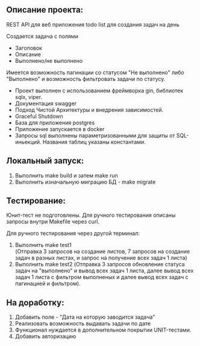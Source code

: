 ## Описание проекта:
REST API для веб приложения todo list для создания задач на день

Создается задача с полями
- Заголовок
- Описание
- Выполнено/не выполнено

Имеется возможность пагинации со статусом "Не выполнено" либо "Выполнено" и возможность фильтровать задачи по статусу.

- Проект выполнен с использованием фреймворка gin, библиотек sqlx, viper.
- Документация swagger
- Подход Чистой Архитектуры и внедрения зависимостей.
- Graceful Shutdown
- База для приложения postgres
- Приложение запускается в docker
- Запросы sql выполнены параметризованными для защиты от SQL-иньекций. Названия таблиц указаны константами.

## Локальный запуск:
1. Выполнить make build и затем make run 
2. Выполнить изначальную миграцию БД - make migrate

## Тестирование:
Юнит-тест не подготовлены. Для ручного тестирования описаны запросы внутри Makefile через curl.

Для ручного тестирования через другой терминал:
1. Выполнить make test1  
(Отправка 3 запросов на создание листов, 7 запросов на создание задач в разных листах, и запрос на получение всех задач 1 листа)
2. Выполнить make test2 
(Отправка 3 запросов обновление статуса задач на "выполнено" и вывод всех задач 1 листа, далее вывод всех задач 1 листа с фильтром выполненых и далее вывод всех задач с пагинацией и фильтром).

## На доработку:

1. Добавить поле - "Дата на которую заводится задача"
2. Реализовать возможность выдавать задачи по дате
3. Функционал нуждается в дополнительном покрытии UNIT-тестами.
4. Добавить авторизацию
